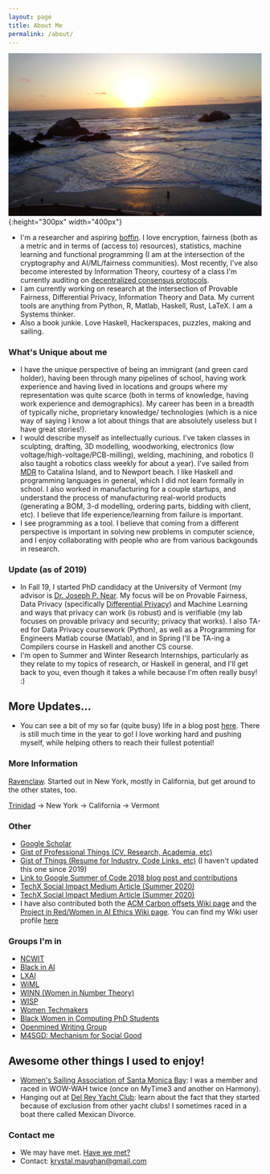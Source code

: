 ```yaml
---
layout: page
title: About Me
permalink: /about/
---
```

![beach](/images/beach.png){:height="300px" width="400px"}






- I'm a researcher and aspiring [boffin](https://en.wikipedia.org/wiki/Boffin). I love encryption, fairness (both as a metric and in terms of (access to) resources), statistics, machine learning and functional programming (I am at the intersection of the cryptography and AI/ML/fairness communities). Most recently, I've also become interested by Information Theory, courtesy of a class I'm currently auditing on [decentralized consensus protocols](http://web.stanford.edu/class/ee374/).
- I am currently working on research at the intersection of Provable Fairness, Differential Privacy, Information Theory and Data. My current tools are anything from Python, R, Matlab, Haskell, Rust, LaTeX. I am a Systems thinker.
- Also a book junkie. Love Haskell, Hackerspaces, puzzles, making and sailing. 

### What's Unique about me
- I have the unique perspective of being an immigrant (and green card holder), having been through many pipelines of school, having work experience and having lived in locations and groups where my representation was quite scarce (both in terms of knowledge, having work experience and demographics). My career has been in a breadth of typically niche, proprietary knowledge/ technologies (which is a nice way of saying I know a lot about things that are absolutely useless but I have great stories!).
- I would describe myself as intellectually curious. I've taken classes in sculpting, drafting, 3D modelling, woodworking, electronics (low voltage/high-voltage/PCB-milling), welding, machining, and robotics (I also taught a robotics class weekly for about a year). I've sailed from [MDR](https://www.visitmarinadelrey.com/wp-content/uploads/2016/06/MDR-MDR-Anchorage-map-web.pdf) to Catalina Island, and to Newport beach. I like Haskell and programming languages in general, which I did not learn formally in school. I also worked in manufacturing for a couple startups, and understand the process of manufacturing real-world products (generating a BOM, 3-d modelling, ordering parts, bidding with client, etc). I believe that life experience/learning from failure is important.
- I see programming as a tool. I believe that coming from a different perspective is important in solving new problems in computer science, and I enjoy collaborating with people who are from various backgounds in research.

### Update (as of 2019)
- In Fall 19, I started PhD candidacy at the University of Vermont (my advisor is [Dr. Joseph P. Near](http://www.uvm.edu/~jnear/). My focus will be on Provable Fairness, Data Privacy (specifically [Differential Privacy](https://en.wikipedia.org/wiki/Differential_privacy)) and Machine Learning and ways that privacy can work (is robust) and is verifiable (my lab focuses on provable privacy and security; privacy that works). I also TA-ed for Data Privacy coursework (Python), as well as a Programming for Engineers Matlab course (Matlab), and in Spring I'll
be TA-ing a Compilers course in Haskell and another CS course.
- I'm open to Summer and Winter Research Internships, particularly as they relate to my topics of research, or Haskell in general, and I'll get back to you, even though it takes a while because I'm often really busy! :)

## More Updates...
- You can see a bit of my so far (quite busy) life in a blog post [here](https://kammitama5.github.io/Tuesday-October-8th/).
  There is still much time in the year to go! I love working hard and pushing myself, while helping others to reach their fullest potential!


### More Information

[Ravenclaw](https://en.wikipedia.org/wiki/Hogwarts#Ravenclaw). Started out in New York, mostly in California, but get around to the other states, too.


[Trinidad](https://en.wikipedia.org/wiki/Trinidad_and_Tobago) -> New York -> California -> Vermont

### Other 
- [Google Scholar](https://scholar.google.com/citations?hl=en&user=dhxYKqAAAAAJ)
- [Gist of Professional Things (CV, Research, Academia, etc)](https://github.com/kammitama5/kammitama5.github.io/blob/master/images/CV_PHD_resume_KM_3_19_2021a.pdf)
- [Gist of Things (Resume for Industry, Code Links, etc)](https://github.com/kammitama5/kammitama5.github.io/blob/master/images/PHD_resume_KM_9_17_2020.pdf) (I haven't updated this one since 2019)
- [Link to Google Summer of Code 2018 blog post and contributions](https://medium.com/@krystal.maughan/breaking-the-space-time-barrier-with-haskell-time-traveling-and-debugging-in-codeworld-a-google-e87894dd43d7)
- [TechX Social Impact Medium Article (Summer 2020)](https://medium.com/tech-x-social-impact/ready-start-exploring-the-virtual-healthcare-multiverse-8011bda1fe1c)
- [TechX Social Impact Medium Article (Summer 2020)](https://medium.com/tech-x-social-impact/impossible-markets-and-big-dreams-my-interaction-with-the-cfo-of-impossible-foods-f0c075c241e0)
- I have also contributed both the [ACM Carbon offsets Wiki page](https://en.wikipedia.org/wiki/Carbon_offset) and the [Project in Red/Women in AI Ethics Wiki page](https://en.wikipedia.org/wiki/Wikipedia:WikiProject_Women_in_Red/AI_Ethics#The_List). You can find my Wiki user profile [here](https://en.wikipedia.org/wiki/User:Kammitama)

### Groups I'm in

- [NCWIT](https://www.facebook.com/groups/AspirationsAward/)
- [Black in AI](https://blackinai.github.io/)
- [LXAI](https://www.latinxinai.org/)
- [WiML](https://wimlworkshop.org/)
- [WINN (Women in Number Theory)](https://womeninnumbertheory.org/)
- [WISP](https://www.wisporg.com/)
- [Women Techmakers](https://www.womentechmakers.com/)
- [Black Women in Computing PhD Students](http://blackwomenincomputing.org/)
- [Openmined Writing Group](https://github.com/OpenMined/Roadmap/tree/master/writing_team)
- [M4SGD: Mechanism for Social Good](http://md4sg.com/)

## Awesome other things I used to enjoy!
- [Women's Sailing Association of Santa Monica Bay](https://wsasmb.org/): I was a member and raced in WOW-WAH twice (once on MyTime3 and another on Harmony).
- Hanging out at [Del Rey Yacht Club](https://www.kcrw.com/news/shows/greater-la/off-to-the-sailboat-races-with-a-nearly-all-female-crew/a-ride-along-with-women-sailboat-racers-in-marina-del-rey): learn about the fact that they started because of exclusion from other yacht clubs! I sometimes raced in a boat there called Mexican Divorce.

### Contact me
- We may have met. [Have we met?](https://kammitama5.github.io/Sunday-May-3rd/)
- Contact: [krystal.maughan@gmail.com](mailto:email@domain.com)
